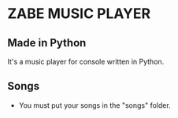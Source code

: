 # **ZABE MUSIC PLAYER**
## Made in Python
It's a music player for console written in Python.

## Songs

 - You must put your songs in the "songs" folder.
